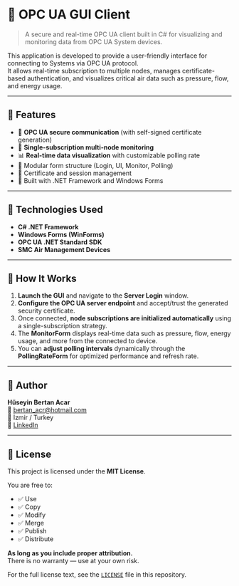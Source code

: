 # 🧠 OPC UA GUI Client

> A secure and real-time OPC UA client built in C# for visualizing and monitoring data from OPC UA System devices.

This application is developed to provide a user-friendly interface for connecting to Systems via OPC UA protocol.  
It allows real-time subscription to multiple nodes, manages certificate-based authentication, and visualizes critical air data such as pressure, flow, and energy usage.

---

## 🚀 Features

- 🔐 **OPC UA secure communication** (with self-signed certificate generation)
- 🔄 **Single-subscription multi-node monitoring**
- 📊 **Real-time data visualization** with customizable polling rate
- 🧩 Modular form structure (Login, UI, Monitor, Polling)
- 💾 Certificate and session management
- 🧠 Built with .NET Framework and Windows Forms

---

## 🧰 Technologies Used

- **C# .NET Framework**
- **Windows Forms (WinForms)**
- **OPC UA .NET Standard SDK**
- **SMC Air Management Devices**

---
## 🔧 How It Works

1. **Launch the GUI** and navigate to the **Server Login** window.
2. **Configure the OPC UA server endpoint** and accept/trust the generated security certificate.
3. Once connected, **node subscriptions are initialized automatically** using a single-subscription strategy.
4. The **MonitorForm** displays real-time data such as pressure, flow, energy usage, and more from the connected to device.
5. You can **adjust polling intervals** dynamically through the **PollingRateForm** for optimized performance and refresh rate.
---
## 👤 Author

**Hüseyin Bertan Acar**  
📧 bertan_acr@hotmail.com  
📍 İzmir / Turkey  
🔗 [LinkedIn](https://www.linkedin.com/in/huseyin-bertan-acar/)

---
## 📄 License

This project is licensed under the **MIT License**.

You are free to:

- ✅ Use
- ✅ Copy
- ✅ Modify
- ✅ Merge
- ✅ Publish
- ✅ Distribute

**As long as you include proper attribution.**  
There is no warranty — use at your own risk.

For the full license text, see the [`LICENSE`](LICENSE) file in this repository.


